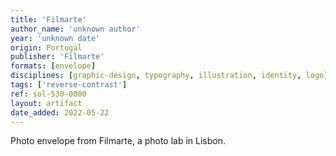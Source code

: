 ```yaml
---
title: 'Filmarte'
author_name: 'unknown author'
year: 'unknown date'
origin: Portugal
publisher: 'Filmarte'
formats: [envelope]
disciplines: [graphic-design, typography, illustration, identity, logo]
tags: ['reverse-contrast']
ref: sol-530-0000
layout: artifact
date_added: 2022-05-22
---
```

Photo envelope from Filmarte, a photo lab in Lisbon.
